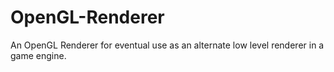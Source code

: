 # OpenGL-Renderer
An OpenGL Renderer for eventual use as an alternate low level renderer in a game engine.
